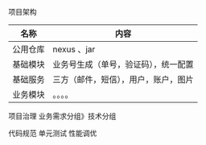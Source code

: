 项目架构

|名称|内容|
|--|--|
|公用仓库 |nexus 、jar|
|基础模块 |业务号生成（单号，验证码），统一配置|
|基础服务 |三方（邮件，短信），用户，账户，图片|
|业务模块 |。。。。|

项目治理
业务需求分组》技术分组

代码规范 单元测试 性能调优
